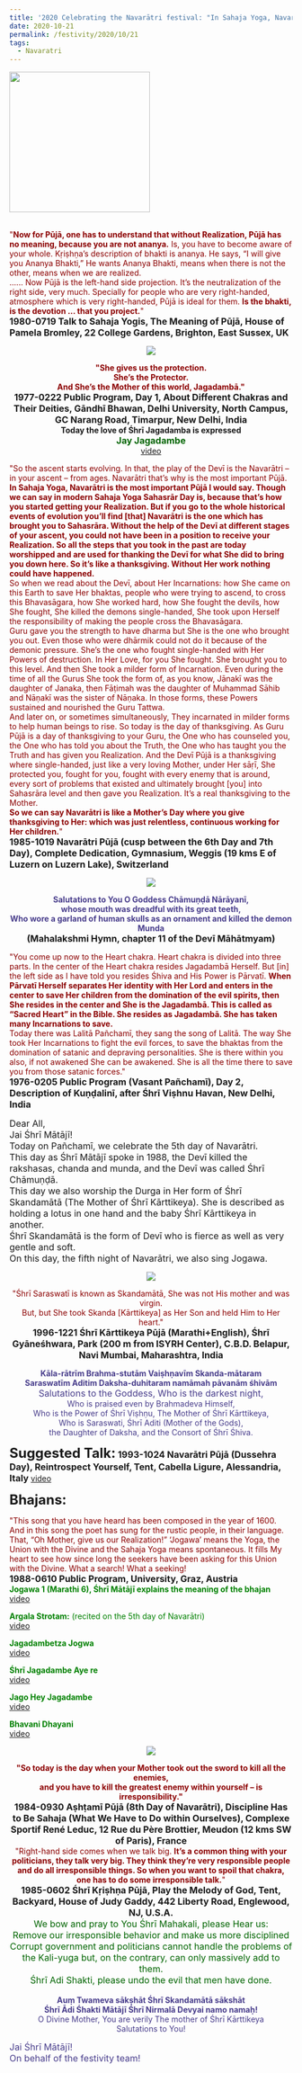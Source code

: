 ```yaml
---
title: '2020 Celebrating the Navarātri festival: "In Sahaja Yoga, Navarātri is the most important Pūjā I would say ...... Navarātri is the one which has brought you to Sahasrāra." '
date: 2020-10-21
permalink: /festivity/2020/10/21
tags:
  - Navaratri
---
```


<div style="text-align: left"><img src="/images/image00.png" width="250" /></div><br>

<p>
<font color="DarkRed">"<b>Now for Pūjā, one has to understand that without Realization, Pūjā has no meaning, because you are not ananya.</b> Is, you have to become aware of your whole. Kṛiṣhṇa’s description of bhakti is ananya. He says, “I will give you Ananya Bhakti,” He wants Ananya Bhakti, means when there is not the other, means when we are realized.<br>
...... Now Pūjā is the left-hand side projection. It’s the neutralization of the right side, very much. Specially for people who are very right-handed, atmosphere which is very right-handed, Pūjā is ideal for them. <b>Is the bhakti, is the devotion ... that you project.</b>"</font><br>
<font size="+0"><b>1980-0719 Talk to Sahaja Yogis, The Meaning of Pūjā, House of Pamela Bromley, 22 College Gardens, Brighton, East Sussex, UK</b></font>
</p>

<div style="text-align: center"><img src="/images/image524.png" /></div>

<p style=" text-align:center;">
<font color="DarkRed"><b>"She gives us the protection.<br>
She’s the Protector.<br>
And She’s the Mother of this world, Jagadambā."</b></font><br>
<font size="+0"><b>1977-0222 Public Program, Day 1, About Different Chakras and Their Deities, Gāndhī Bhawan, Delhi University, North Campus, GC Narang Road, Timarpur, New Delhi, India</b></font><br>
<b>Today the love of Śhrī Jagadamba is expressed</b><br>
<font size="+0"><font color="DarkGreen"><b>Jay Jagadambe</b></font></font><br>
<a href="https://www.youtube.com/watch?v=Mb2BG7DbhwY&ab_channel=SahajaYoga">video</a>
</p>

<p>
<font color="DarkRed">"So the ascent starts evolving. In that, the play of the Devī is the Navarātri – in your ascent – from ages. Navarātri that’s why is the most important Pūjā. <b>In Sahaja Yoga, Navarātri is the most important Pūjā I would say. Though we can say in modern Sahaja Yoga Sahasrār Day is, because that’s how you started getting your Realization. But if you go to the whole historical events of evolution you’ll find [that] Navarātri is the one which has brought you to Sahasrāra. Without the help of the Devī at different stages of your ascent, you could not have been in a position to receive your Realization. So all the steps that you took in the past are today worshipped and are used for thanking the Devī for what She did to bring you down here. So it’s like a thanksgiving. Without Her work nothing could have happened.</b><br>
So when we read about the Devī, about Her Incarnations: how She came on this Earth to save Her bhaktas, people who were trying to ascend, to cross this Bhavasāgara, how She worked hard, how She fought the devils, how She fought, She killed the demons single-handed, She took upon Herself the responsibility of making the people cross the Bhavasāgara.<br>
Guru gave you the strength to have dharma but She is the one who brought you out. Even those who were dhārmik could not do it because of the demonic pressure. She’s the one who fought single-handed with Her Powers of destruction. In Her Love, for you She fought. She brought you to this level. And then She took a milder form of Incarnation. Even during the time of all the Gurus She took the form of, as you know, Jānakī was the daughter of Janaka, then Fāṭimah was the daughter of Muhammad Sāhib and Nāṇakī was the sister of Nāṇaka. In those forms, these Powers sustained and nourished the Guru Tattwa.<br>
And later on, or sometimes simultaneously, They incarnated in milder forms to help human beings to rise. So today is the day of thanksgiving. As Guru Pūjā is a day of thanksgiving to your Guru, the One who has counseled you, the One who has told you about the Truth, the One who has taught you the Truth and has given you Realization. And the Devī Pūjā is a thanksgiving where single-handed, just like a very loving Mother, under Her sāṛī, She protected you, fought for you, fought with every enemy that is around, every sort of problems that existed and ultimately brought [you] into Sahasrāra level and then gave you Realization. It’s a real thanksgiving to the Mother.<br>
<b>So we can say Navarātri is like a Mother’s Day where you give thanksgiving to Her: which was just relentless, continuous working for Her children.</b>"</font><br>
<font size="+0"><b>1985-1019 Navarātri Pūjā (cusp between the 6th Day and 7th Day), Complete Dedication, Gymnasium, Weggis (19 kms E of Luzern on Luzern Lake), Switzerland</b></font>
</p>

<div style="text-align: center"><img src="/images/image525.png" /></div>

<p style="text-align:center;">
<font color="DarkSlateBlue"><b>Salutations to You O Goddess Chāmuṇḍā Nārāyanī,<br>
whose mouth was dreadful with its great teeth,<br>
Who wore a garland of human skulls as an ornament and killed the demon Munda</b></font><br>
<font size="+0"><b>(Mahalakshmi Hymn, chapter 11 of the Devī Māhātmyam)</b></font>
</p>

<p>
<font color="DarkRed">"You come up now to the Heart chakra. Heart chakra is divided into three parts. In the center of the Heart chakra resides Jagadambā Herself. But [in] the left side as I have told you resides Śhiva and His Power is Pārvatī. <b>When Pārvatī Herself separates Her identity with Her Lord and enters in the center to save Her children from the domination of the evil spirits, then She resides in the center and She is the Jagadambā. This is called as “Sacred Heart” in the Bible. She resides as Jagadambā. She has taken many Incarnations to save.</b><br>
Today there was Lalitā Pañchamī, they sang the song of Lalitā. The way She took Her Incarnations to fight the evil forces, to save the bhaktas from the domination of satanic and depraving personalities. She is there within you also, if not awakened She can be awakened. She is all the time there to save you from those satanic forces."</font><br>
<font size="+0"><b>1976-0205 Public Program (Vasant Pañchamī), Day 2, Description of Kuṇḍalinī, after Śhrī Viṣhnu Havan, New Delhi, India</b></font>
</p>

<p>
<font size="+0">Dear All,<br>
Jai Śhrī Mātājī!<br>
Today on Pañchamī, we celebrate the 5th day of Navarātri.<br>
This day as Śhrī Mātājī spoke in 1988, the Devī killed the rakshasas, chanda and munda, and the Devī was called Śhrī Chāmuṇḍā.<br>
This day we also worship the Durga in Her form of Śhrī Skandamātā (The Mother of Śhrī Kārttikeya). She is described as holding a lotus in one hand and the baby Śhrī Kārttikeya in another.<br>
Śhrī Skandamātā is the form of Devī who is fierce as well as very gentle and soft.<br>
On this day, the fifth night of Navarātri, we also sing Jogawa.</font><br>
</p>

<div style="text-align: center"><img src="/images/image526.png" /></div>

<p style="text-align:center;">
<font color="DarkRed">"Śhrī Saraswatī is known as Skandamātā, She was not His mother and was virgin.<br> 
But, but She took Skanda [Kārttikeya] as Her Son and held Him to Her heart."</font><br>
<font size="+0"><b>1996-1221 Śhrī Kārttikeya Pūjā (Marathi+English), Śhrī Gyāneśhwara, Park (200 m from ISYRH Center), C.B.D. Belapur, Navi Mumbai, Maharashtra, India</b></font>
</p>

<p style="text-align:center;">
<font color="DarkSlateBlue"><b>Kāla-rātrīm Brahma-stutām Vaiṣhṇavīm Skanda-mātaram<br> 
Saraswatīm Aditim Daksha-duhitaram namāmah pāvanām śhivām</b><br> 
<font color="DarkSlateBlue"><font size="+0">Salutations to the Goddess, Who is the darkest night,</font><br>
Who is praised even by Brahmadeva Himself,<br>
Who is the Power of Śhrī Viṣhṇu, The Mother of Śhrī Kārttikeya,<br>
Who is Saraswati, Śhrī Aditi (Mother of the Gods),<br>
the Daughter of Daksha, and the Consort of Śhrī Śhiva.</font></font><br>
</p>

<font size="+2"><b>Suggested Talk:</b></font> 
<font size="+0"><b>1993-1024 Navarātri Pūjā (Dussehra Day), Reintrospect Yourself, Tent, Cabella Ligure, Alessandria, Italy</b></font>
<a href="https://www.youtube.com/watch?v=qcM8pl6Ht68&feature=emb_logo&ab_channel=TeachingsofH.H.ShriMatajiNirmalaDevi"> video</a><br>

<font size="+2"><b>Bhajans:</b></font>

<p>
<font color="DarkRed">"This song that you have heard has been composed in the year of 1600. And in this song the poet has sung for the rustic people, in their language. That, “Oh Mother, give us our Realization!” ‘Jogawa’ means the Yoga, the Union with the Divine and the Sahaja Yoga means spontaneous. It fills My heart to see how since long the seekers have been asking for this Union with the Divine. What a search! What a seeking!</font><br>
<font size="+0"><b>1988-0610 Public Program, University, Graz, Austria</b></font><br>
<font color="green"><b>Jogawa 1 (Marathi 6), Śhrī Mātājī explains the meaning of the bhajan</b></font><br>
<a href="">video</a>
</p>

<p>
<font color="green"><b>Argala Strotam:</b> (recited on the 5th day of Navarātri)</font><br>
<a href="https://www.youtube.com/watch?v=lVgW5k89t44&ab_channel=SahajayogaCulture">video</a>
</p>

<p>
<font color="green"><b>Jagadambetza Jogwa</b></font><br>
<a href="https://www.youtube.com/watch?v=XhrbN6oyXGA&ab_channel=SahajaYoga">video</a>
</p>
 
<p>
<font color="green"><b>Śhrī Jagadambe Aye re</b></font><br>
<a href="https://www.youtube.com/watch?v=6tionHDqJo4&ab_channel=SahajaYoga">video</a> 
</p>

<p>
<font color="green"><b>Jago Hey Jagadambe</b></font><br>
<a href="https://seven-teams.github.io/Videos_Links.html">video</a> 
</p>

<p>
<font color="green"><b>Bhavani Dhayani</b></font><br>
<a href="https://seven-teams.github.io/Videos_Links.html">video</a> 
</p>

<div style="text-align: center"><img src="/images/image527.png" /></div>

<p style="text-align:center;">
<font color="DarkRed"><b>"So today is the day when your Mother took out the sword to kill all the enemies,<br>
 and you have to kill the greatest enemy within yourself – is irresponsibility."</b></font><br>
<font size="+0"><b>1984-0930 Aṣhṭamī Pūjā (8th Day of Navarātri), Discipline Has to Be Sahaja (What We Have to Do within Ourselves), Complexe Sportif René Leduc, 12 Rue du Père Brottier, Meudon (12 kms SW of Paris), France</b></font><br>
<font color="DarkRed">"Right-hand side comes when we talk big. <b>It’s a common thing with your politicians, they talk very big. They think they’re very responsible people and do all irresponsible things. So when you want to spoil that chakra, one has to do some irresponsible talk.</b>"</font><br>
<font size="+0"><b>1985-0602 Śhrī Kṛiṣhṇa Pūjā, Play the Melody of God, Tent, Backyard, House of Judy Gaddy, 442 Liberty Road, Englewood, NJ, U.S.A.</b></font><br>
<font color="DarkGreen"><font size="+0">We bow and pray to You Śhrī Mahakali, please Hear us:<br>
Remove our irresponsible behavior and make us more disciplined<br>
Corrupt government and politicians cannot handle the problems of the Kali-yuga but, on the contrary, can only massively add to them.<br>
Śhrī Adi Shakti, please undo the evil that men have done.</font></font><br>
<br>
<font color="DarkSlateBlue"><b>Auṃ Twameva sākṣhāt Śhrī Skandamātā sākshāt<br>
Śhrī Ādi Śhakti Mātājī Śhrī Nirmalā Devyai namo namaḥ!</b><br>
O Divine Mother, You are verily The mother of Śhrī Kārttikeya<br>
Salutations to You!
</p>

<p>
<font size="+0">Jai Śhrī Mātājī!<br>
On behalf of the festivity team!</font>
</p>